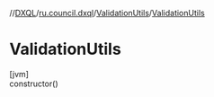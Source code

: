 //[DXQL](../../../index.md)/[ru.council.dxql](../index.md)/[ValidationUtils](index.md)/[ValidationUtils](-validation-utils.md)

# ValidationUtils

[jvm]\
constructor()
